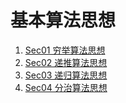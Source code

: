 # 基本算法思想

1. [Sec01 穷举算法思想](https://github.com/shenyuanluo/C_CPP_CommAlgorithm/tree/master/Ch02_%E5%9F%BA%E6%9C%AC%E7%AE%97%E6%B3%95%E6%80%9D%E6%83%B3/Sec01_%E7%A9%B7%E4%B8%BE%E7%AE%97%E6%B3%95%E6%80%9D%E6%83%B3)
2. [Sec02 递推算法思想](https://github.com/shenyuanluo/C_CPP_CommAlgorithm/tree/master/Ch02_%E5%9F%BA%E6%9C%AC%E7%AE%97%E6%B3%95%E6%80%9D%E6%83%B3/Sec02_%E9%80%92%E6%8E%A8%E7%AE%97%E6%B3%95%E6%80%9D%E6%83%B3)
3. [Sec03 递归算法思想](https://github.com/shenyuanluo/C_CPP_CommAlgorithm/tree/master/Ch02_%E5%9F%BA%E6%9C%AC%E7%AE%97%E6%B3%95%E6%80%9D%E6%83%B3/Sec03_%E9%80%92%E5%BD%92%E7%AE%97%E6%B3%95%E6%80%9D%E6%83%B3)
4. [Sec04 分治算法思想]()